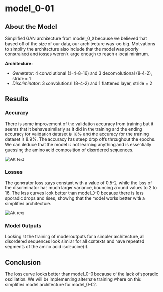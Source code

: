 # model_0-01

## About the Model
Simplified GAN architecture from model_0_0 because we believed that based off of the size of our data, our architecture 
was too big. Motivations to simplify the architecture also include that the model was poorly constrained and losses weren't
large enough to reach a local minimum. 

**Architecture:**
* _Generator_:  4 convolutional (2-4-8-16) and 3 deconvolutional (8-4-2), stride = 1
* _Discriminator_: 3 convolutional (8-4-2) and 1 flattened layer, stride = 2

## Results 
### Accuracy
There is some improvement of the validation accuracy from training but it seems that it behave similarly as it did in the 
training and the ending accuracy for validation dataset is 10% and the accuracy for the training dataset is 8.9%. The accuracy
has steep drop offs throughout the epochs. We can deduce that the model is not learning anything and is essentially guessing 
the amino acid composition of disordered sequences. 

![Alt text](/Users/SamihaMahin/PycharmProjects/predIDR/analysis/inpainting_mobidb/model_0-01/out/metrics_accuracy_model0-01.png)
### Losses
The generator loss stays constant with a value of 0.5-2, while the loss of the discriminator has much larger variance, bouncing around
values to 2 to 16. The loss curves look better than model_0-0 because there is less sporadic drops and rises, showing that the model works better
with a simplified architecture. 

![Alt text](/Users/SamihaMahin/PycharmProjects/predIDR/analysis/inpainting_mobidb/model_0-01/out/metrics_loss_model0-01.png)

### Model Outputs
Looking at the training of model outputs for a simpler architecture, all disordered sequences look similar for all contexts and have
repeated segments of the amino acid isoleucine(I). 

## Conclusion
The loss curve looks better than model_0-0 because of the lack of sporadic oscillation. We will be implementing alternate 
training where on this simplified model architecture for model_0-02.